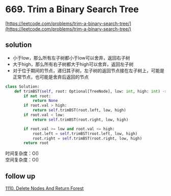 # 669. Trim a Binary Search Tree
[https://leetcode.com/problems/trim-a-binary-search-tree/](https://leetcode.com/problems/trim-a-binary-search-tree/)


## solution
- 小于low，那么所有左子树都小于low可以舍弃，返回右子树
- 大于high，那么所有右子树都大于high可以舍弃，返回左子树
- 对于位于期间的节点，递归其子树，左子树的返回节点接在左子树上，可能是正常节点，也可能是舍弃后返回的节点

```python
class Solution:
    def trimBST(self, root: Optional[TreeNode], low: int, high: int) -> Optional[TreeNode]:
        if not root:
            return None
        if root.val > high:
            return self.trimBST(root.left, low, high)
        if root.val < low:
            return self.trimBST(root.right, low, high)

        if root.val >= low and root.val <= high:
            root.left = self.trimBST(root.left, low, high)
            root.right = self.trimBST(root.right, low, high)
        return root
```
时间复杂度：O() <br>
空间复杂度：O()


## follow up

[1110. Delete Nodes And Return Forest](./1110.%20Delete%20Nodes%20And%20Return%20Forest.md)
